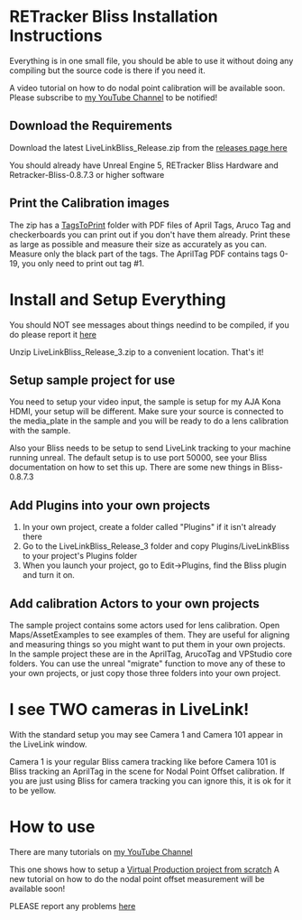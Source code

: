 # RETracker Bliss Installation Instructions

Everything is in one small file, you should be able to use it without doing any compiling but the source code is there if you need it.

A video tutorial on how to do nodal point calibration will be available soon.  Please subscribe to [my YouTube Channel](https://www.youtube.com/user/GregCorson) to be notified!

## Download the Requirements 

Download the latest LiveLinkBliss_Release.zip from the [releases page here](https://github.com/MiloMindbender/LiveLinkPlugins/releases)

You should already have Unreal Engine 5, RETracker Bliss Hardware and Retracker-Bliss-0.8.7.3 or higher software

## Print the Calibration images

The zip has a [TagsToPrint](../TagsToPrint) folder with PDF files of April Tags, Aruco Tag and checkerboards you can print out if you don't have them already. Print these as large as possible and measure their size as accurately as you can.  Measure only the black part of the tags.  The AprilTag PDF contains tags 0-19, you only need to print out tag #1.

# Install and Setup Everything

You should NOT see messages about things needind to be compiled, if you do please report it [here](https://github.com/MiloMindbender/LiveLinkPlugins/issues)

Unzip LiveLinkBliss_Release_3.zip to a convenient location.  That's it!

## Setup sample project for use

You need to setup your video input, the sample is setup for my AJA Kona HDMI, your setup will be different.  Make sure your source is connected to the media_plate in the sample and you will be ready to do a lens calibration with the sample.

Also your Bliss needs to be setup to send LiveLink tracking to your machine running unreal.  The default setup is to use port 50000, see your Bliss documentation on how to set this up.  There are some new things in Bliss-0.8.7.3

## Add Plugins into your own projects

1. In your own project, create a folder called "Plugins" if it isn't already there
2. Go to the LiveLinkBliss_Release_3 folder and copy Plugins/LiveLinkBliss to your project's Plugins folder
3. When you launch your project, go to Edit->Plugins, find the Bliss plugin and turn it on.

## Add calibration Actors to your own projects

The sample project contains some actors used for lens calibration.  Open Maps/AssetExamples to see examples of them. They are useful for aligning and measuring things so you might want to put them in your own projects.  In the sample project these are in the AprilTag, ArucoTag and VPStudio core folders.  You can use the unreal "migrate" function to move any of these to your own projects, or just copy those three folders into your own project.

# I see TWO cameras in LiveLink!

With the standard setup you may see Camera 1 and Camera 101 appear in the LiveLink window.

Camera 1 is your regular Bliss camera tracking like before
Camera 101 is Bliss tracking an AprilTag in the scene for Nodal Point Offset calibration.  If you are just using Bliss for camera tracking you can ignore this, it is ok for it to be yellow.

# How to use

There are many tutorials on [my YouTube Channel](https://www.youtube.com/user/GregCorson)

This one shows how to setup a [Virtual Production project from scratch](https://youtu.be/ebuLqk85VTQ)
A new tutorial on how to do the nodal point offset measurement will be available soon!

PLEASE report any problems [here](https://github.com/MiloMindbender/LiveLinkPlugins/issues)
